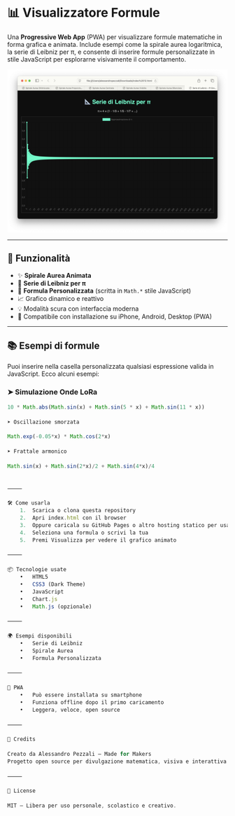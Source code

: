 # 📊 Visualizzatore Formule

Una **Progressive Web App** (PWA) per visualizzare formule matematiche in forma grafica e animata. Include esempi come la spirale aurea logaritmica, la serie di Leibniz per π, e consente di inserire formule personalizzate in stile JavaScript per esplorarne visivamente il comportamento.

![Preview](screenshot.png)

---

## 🚀 Funzionalità

- ✨ **Spirale Aurea Animata**
- 🔢 **Serie di Leibniz per π**
- 🧮 **Formula Personalizzata** (scritta in `Math.*` stile JavaScript)
- 📈 Grafico dinamico e reattivo
- 💡 Modalità scura con interfaccia moderna
- 📲 Compatibile con installazione su iPhone, Android, Desktop (PWA)

---

## 📚 Esempi di formule

Puoi inserire nella casella personalizzata qualsiasi espressione valida in JavaScript. Ecco alcuni esempi:

### ➤ Simulazione Onde LoRa
```js
10 * Math.abs(Math.sin(x) + Math.sin(5 * x) + Math.sin(11 * x))

➤ Oscillazione smorzata

Math.exp(-0.05*x) * Math.cos(2*x)

➤ Frattale armonico

Math.sin(x) + Math.sin(2*x)/2 + Math.sin(4*x)/4


⸻

🛠️ Come usarla
	1.	Scarica o clona questa repository
	2.	Apri index.html con il browser
	3.	Oppure caricala su GitHub Pages o altro hosting statico per usarla come PWA
	4.	Seleziona una formula o scrivi la tua
	5.	Premi Visualizza per vedere il grafico animato

⸻

📦 Tecnologie usate
	•	HTML5
	•	CSS3 (Dark Theme)
	•	JavaScript
	•	Chart.js
	•	Math.js (opzionale)

⸻

🌍 Esempi disponibili
	•	Serie di Leibniz
	•	Spirale Aurea
	•	Formula Personalizzata

⸻

📱 PWA
	•	Può essere installata su smartphone
	•	Funziona offline dopo il primo caricamento
	•	Leggera, veloce, open source

⸻

🧠 Credits

Creato da Alessandro Pezzali – Made for Makers
Progetto open source per divulgazione matematica, visiva e interattiva.

⸻

🧪 License

MIT – Libera per uso personale, scolastico e creativo.
